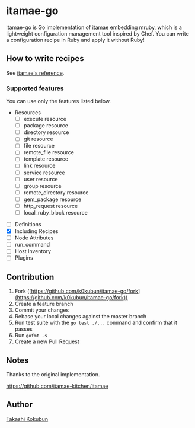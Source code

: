 # itamae-go

itamae-go is Go implementation of [itamae](https://github.com/itamae-kitchen/itamae) embedding mruby, which is a lightweight configuration management tool inspired by Chef.
You can write a configuration recipe in Ruby and apply it without Ruby!

## How to write recipes

See [itamae's reference](https://github.com/itamae-kitchen/itamae/wiki).

### Supported features

You can use only the features listed below.

- Resources
  - [ ] execute resource
  - [ ] package resource
  - [ ] directory resource
  - [ ] git resource
  - [ ] file resource
  - [ ] remote\_file resource
  - [ ] template resource
  - [ ] link resource
  - [ ] service resource
  - [ ] user resource
  - [ ] group resource
  - [ ] remote\_directory resource
  - [ ] gem\_package resource
  - [ ] http\_request resource
  - [ ] local\_ruby\_block resource
- [ ] Definitions
- [x] Including Recipes
- [ ] Node Attributes
- [ ] run\_command
- [ ] Host Inventory
- [ ] Plugins

## Contribution

1. Fork ([https://github.com/k0kubun/itamae-go/fork](https://github.com/k0kubun/itamae-go/fork))
2. Create a feature branch
3. Commit your changes
4. Rebase your local changes against the master branch
5. Run test suite with the `go test ./...` command and confirm that it passes
6. Run `gofmt -s`
7. Create a new Pull Request

## Notes

Thanks to the original implementation.

https://github.com/itamae-kitchen/itamae

## Author

[Takashi Kokubun](https://github.com/k0kubun)
